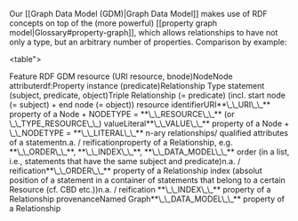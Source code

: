 Our [[Graph Data Model (GDM)|Graph Data Model]] makes use of RDF concepts on top of the (more powerful) [[property graph model|Glossary#property-graph]], which allows relationships to have not only a type, but an arbitrary number of properties. Comparison by example:

<table">
<thead>
<tr>
<th> Feature </th>
<th> RDF </th>
<th> GDM </th>
</tr>
</thead>
<tr><td>resource (URI resource, bnode)</td><td>Node</td><td>Node</td></tr>
<tr><td>attribute</td><td>rdf:Property instance (predicate)</td><td>Relationship Type</td></tr>
<tr><td>statement (subject, predicate, object)</td><td>Triple </td><td>Relationship (= predicate) (incl. start node (= subject) + end node (= object))</td></tr>
<tr><td>resource identifier</td><td>URI</td><td>**\_\_URI\_\_** property of a Node + NODETYPE = **\_\_RESOURCE\_\_** (or \_\_TYPE_RESOURCE\_\_)</td></tr>
<tr><td>value</td><td>Literal</td><td>**\_\_VALUE\_\_** property of a Node + \_\_NODETYPE = **\_\_LITERAL\_\_**</td></tr>
<tr><td>n-ary relationships/ qualified attributes of a statement</td><td>n.a. / reification</td><td>property of a Relationship, e.g. **\_\_ORDER\_\_**, **\_\_INDEX\_\_**, **\_\_DATA_MODEL\_\_**</td></tr>
<tr><td>order (in a list, i.e., statements that have the same subject and predicate)</td><td>n.a. / reification</td><td>**\_\_ORDER\_\_** property of a Relationship</td></tr>
<tr><td>index (absolut position of a statement in a container of statements that belong to a certain Resource (cf. CBD etc.))</td><td>n.a. / reification </td><td>**\_\_INDEX\_\_** property of a Relationship</td></tr>
<tr><td>provenance</td><td>Named Graph</td><td>**\_\_DATA_MODEL\_\_** property of a Relationship</td></tr>
</table>